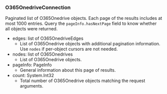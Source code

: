 ### O365OnedriveConnection
Paginated list of O365Onedrive objects. Each page of the results includes at most 1000 entries. Query the `pageInfo.hasNextPage` field to know whether all objects were returned.

- edges: list of O365OnedriveEdges
  - List of O365Onedrive objects with additional pagination information. Use `nodes` if per-object cursors are not needed.
- nodes: list of O365Onedrives
  - List of O365Onedrive objects.
- pageInfo: PageInfo
  - General information about this page of results.
- count: System.Int32
  - Total number of O365Onedrive objects matching the request arguments.
